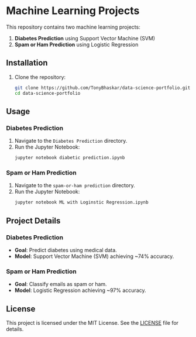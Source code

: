 # Machine Learning Projects

This repository contains two machine learning projects:
1. **Diabetes Prediction** using Support Vector Machine (SVM)
2. **Spam or Ham Prediction** using Logistic Regression

## Installation

1. Clone the repository:
    ```bash
    git clone https://github.com/TonyBhaskar/data-science-portfolio.git
    cd data-science-portfolio
    ```

## Usage

### Diabetes Prediction
1. Navigate to the `Diabetes Prediction` directory.
2. Run the Jupyter Notebook:
    ```bash
    jupyter notebook diabetic prediction.ipynb
    ```

### Spam or Ham Prediction
1. Navigate to the `spam-or-ham prediction` directory.
2. Run the Jupyter Notebook:
    ```bash
    jupyter notebook ML with Loginstic Regression.ipynb
    ```

## Project Details

### Diabetes Prediction
- **Goal**: Predict diabetes using medical data.
- **Model**: Support Vector Machine (SVM) achieving ~74% accuracy.

### Spam or Ham Prediction
- **Goal**: Classify emails as spam or ham.
- **Model**: Logistic Regression achieving ~97% accuracy.

## License
This project is licensed under the MIT License. See the [LICENSE](LICENSE) file for details.

